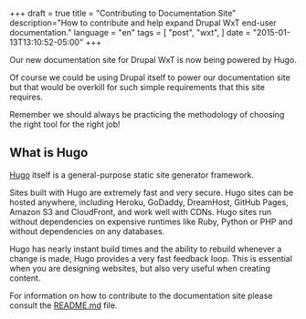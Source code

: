 +++
draft = true
title = "Contributing to Documentation Site"
description="How to contribute and help expand Drupal WxT end-user documentation."
language = "en"
tags = [
    "post",
    "wxt",
]
date = "2015-01-13T13:10:52-05:00"
+++

Our new documentation site for Drupal WxT is now being powered by Hugo.

Of course we could be using Drupal itself to power our documentation site but that would be overkill for such simple requirements that this site requires.

Remember we should always be practicing the methodology of choosing the right tool for the right job!

## What is Hugo

[Hugo][hugo] itself is a general-purpose static site generator framework.

Sites built with Hugo are extremely fast and very secure. Hugo sites can be hosted anywhere, including Heroku, GoDaddy, DreamHost, GitHub Pages, Amazon S3 and CloudFront, and work well with CDNs. Hugo sites run without dependencies on expensive runtimes like Ruby, Python or PHP and without dependencies on any databases.

Hugo has nearly instant build times and the ability to rebuild whenever a change is made, Hugo provides a very fast feedback loop. This is essential when you are designing websites, but also very useful when creating content.

For information on how to contribute to the documentation site please consult the [README.md][readme] file.


<!-- Links Referenced -->

[hugo]:         http://gohugo.io/
[readme]:       https://github.com/drupalwxt/website/blob/master/README.md
